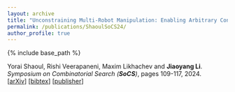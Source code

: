 ```yaml
---
layout: archive
title: "Unconstraining Multi-Robot Manipulation: Enabling Arbitrary Constraints in ECBS with Bounded Sub-Optimality"
permalink: /publications/ShaoulSoCS24/
author_profile: true
---
```


{% include base_path %}
                   
Yorai Shaoul, Rishi Veerapaneni, Maxim Likhachev and **Jiaoyang Li**.       
<i>Symposium on Combinatorial Search (**SoCS**)</i>, pages 109-117, 2024.      
[[arXiv](https://arxiv.org/abs/2405.01772)]
[<a href="javascript:void(0)" onclick="(function(target, id) { if ($('#' + id).css('display') == 'block') { $('#' + id).hide('fast'); $(target).text('bibtex') } else { $('#' + id).show('fast'); $(target).text('bibtex▲') } })(this, 'bibtex-ShaoulSoCS24');">bibtex</a>]
[[publisher](https://doi.org/10.1609/socs.v17i1.31548)]      
<div id="bibtex-ShaoulSoCS24" style="display:none">
<pre>@inproceedings{ShaoulSoCS24,
  author    = {Yorai Shaoul and Rishi Veerapaneni and Maxim Likhachev and Jiaoyang Li},
  title     = {Unconstraining Multi-Robot Manipulation: Enabling Arbitrary Constraints in {ECBS} with Bounded Sub-Optimality},
  booktitle = {Proceedings of the Symposium on Combinatorial Search (SoCS)},
  pages     = {109--117},
  doi       = {10.1609/socs.v17i1.31548},
  year      = {2024}
}
</pre></div> 
     
         
